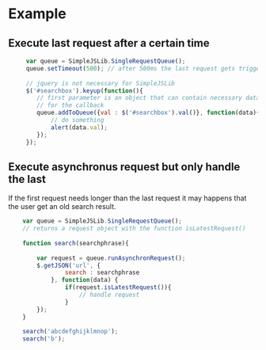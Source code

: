 Example
===========

Execute last request after a certain time 
--------------
```javascript
     var queue = SimpleJSLib.SingleRequestQueue();
     queue.setTimeout(500); // after 500ms the last request gets triggered
     
     // jquery is not necessary for SimpleJSLib
     $('#searchbox').keyup(function(){
		// first parameter is an object that can contain necessary data
		// for the callback
		queue.addToQueue({val : $('#searchbox').val()}, function(data){
			// do something
			alert(data.val);
		});
     });
```     
     
Execute asynchronus request but only handle the last
--------------

If the first request needs longer than the last request it may happens that the user get an old search result.

```javascript
	var queue = SimpleJSLib.SingleRequestQueue();
	// returns a request object with the function isLatestRequest()
	
	function search(searchphrase){
	
		var request = queue.runAsynchronRequest();
		$.getJSON('url', {
				search : searchphrase
			}, function(data) {
				if(request.isLatestRequest()){
					// handle request
				}
		});
	}
	
	search('abcdefghijklmnop');
	search('b');
 ```         